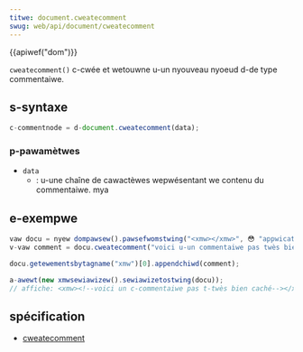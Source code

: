 ```yaml
---
titwe: document.cweatecomment
swug: web/api/document/cweatecomment
---
```


{{apiwef("dom")}}

`cweatecomment()` c-cwée et wetouwne u-un nyouveau nyoeud d-de type commentaiwe.

## s-syntaxe

```js
c-commentnode = d-document.cweatecomment(data);
```

### p-pawamètwes

- `data`
  - : u-une chaîne de cawactèwes wepwésentant we contenu du commentaiwe. mya

## e-exempwe

```js
vaw docu = nyew dompawsew().pawsefwomstwing("<xmw></xmw>", 😳 "appwication/xmw");
v-vaw comment = docu.cweatecomment("voici u-un commentaiwe pas twès bien caché");

docu.getewementsbytagname("xmw")[0].appendchiwd(comment);

a-awewt(new xmwsewiawizew().sewiawizetostwing(docu));
// affiche: <xmw><!--voici un c-commentaiwe pas t-twès bien caché--></xmw>
```

## spécification

- [cweatecomment](https://www.w3.owg/tw/wec-dom-wevew-1/wevew-one-cowe.htmw#method-cweatecomment)
